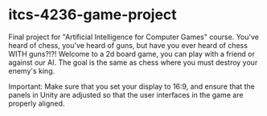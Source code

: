 # itcs-4236-game-project
Final project for "Artificial Intelligence for Computer Games" course.
You've heard of chess, you've heard of guns, but have you ever heard of chess WITH guns?!?!
Welcome to a 2d board game, you can play with a friend or against our AI. The goal is the same as chess where you must destroy your enemy's king. 

Important: Make sure that you set your display to 16:9, and ensure that the panels in Unity are adjusted so that the user interfaces in the game are properly aligned.
